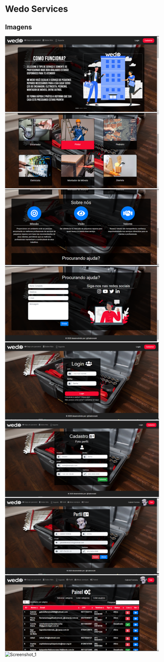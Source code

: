 # Wedo Services

## Imagens
![Screenshot_1](/preview-project/Capturar.PNG "Screenshot_1")![Screenshot_3](/preview-project/Capturar2.PNG "Screenshot_2")
![Screenshot_1](/preview-project/Capturar3.PNG "Screenshot_3")![Screenshot_3](/preview-project/Capturar4.PNG "Screenshot_4")
![Screenshot_1](/preview-project/Capturar5.PNG "Screenshot_5")![Screenshot_3](/preview-project/Capturar6.PNG "Screenshot_6")
![Screenshot_1](/preview-project/Capturar7.PNG "Screenshot_7")![Screenshot_3](/preview-project/Capturar8.PNG "Screenshot_8")
![Screenshot_1](/preview-project/Capturar9.PNG "Screenshot_9")

